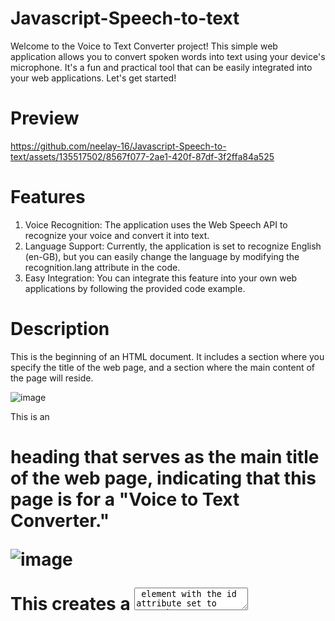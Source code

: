 # Javascript-Speech-to-text
Welcome to the Voice to Text Converter project! This simple web application allows you to convert spoken words into text using your device's microphone. It's a fun and practical tool that can be easily integrated into your web applications. Let's get started!

# Preview

https://github.com/neelay-16/Javascript-Speech-to-text/assets/135517502/8567f077-2ae1-420f-87df-3f2ffa84a525

# Features

1. Voice Recognition: The application uses the Web Speech API to recognize your voice and convert it into text.
2. Language Support: Currently, the application is set to recognize English (en-GB), but you can easily change the language by modifying the recognition.lang attribute in the code.
3. Easy Integration: You can integrate this feature into your own web applications by following the provided code example.


# Description

This is the beginning of an HTML document. It includes a <head> section where you specify the title of the web page, and a <body> section where the main content of the page will reside.

![image](https://github.com/neelay-16/Javascript-Speech-to-text/assets/135517502/37a4787b-168c-42d0-bbc9-ae32bc920cac)


This is an <h1> heading that serves as the main title of the web page, indicating that this page is for a "Voice to Text Converter."

![image](https://github.com/neelay-16/Javascript-Speech-to-text/assets/135517502/eb2e826d-da23-4111-950d-301ea58fb86c)


This creates a <textarea> element with the id attribute set to "speechToText." It provides a text input area where the converted text from the voice input will be displayed. The rows and cols attributes determine the number of visible rows and columns in the textarea.

![image](https://github.com/neelay-16/Javascript-Speech-to-text/assets/135517502/602ea06f-44ea-4063-8f7c-b335801c7a53)

This is a <button> element labeled "Voice to Text." When clicked, it triggers the voice() JavaScript function to start converting voice to text.

![image](https://github.com/neelay-16/Javascript-Speech-to-text/assets/135517502/1233a767-dbe3-4ccb-bf0c-092f616611e8)


This <script> element contains JavaScript code that will be executed when the page loads or when specific events occur.

![image](https://github.com/neelay-16/Javascript-Speech-to-text/assets/135517502/d6398517-7834-4867-b0a9-4c93e31f92f0)

The voice() function is defined to handle voice recognition and text conversion.
It creates a SpeechRecognition object using the webkitSpeechRecognition constructor if available or the standard SpeechRecognition constructor.
The recognition.lang property is set to "en-GB," specifying that the recognition should be in British English.
The recognition.onresult event handler is defined to handle the recognition results. When speech is recognized, it logs the event to the console and sets the value of the "speechToText" textarea to the recognized transcript.
Finally, the recognition.start() method is called to start listening for voice input when the button is clicked.

![image](https://github.com/neelay-16/Javascript-Speech-to-text/assets/135517502/77d12f0a-51f6-40f3-bfb7-a7c414b065e1)











